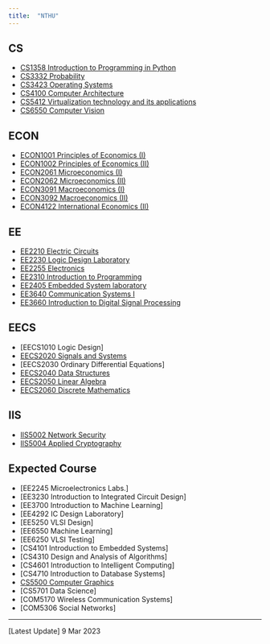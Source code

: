 ```yaml
---
title:  "NTHU"
---
```


## CS
- [CS1358 Introduction to Programming in Python](https://github.com/QinWenFeng/CS1358_Introduction-to-Programming-in-Python)
- [CS3332 Probability](https://github.com/QinWenFeng/CS3332_Probability) 
- [CS3423 Operating Systems](https://github.com/QinWenFeng/CS3423_Operating-Systems) 
- [CS4100 Computer Architecture](https://github.com/QinWenFeng/CS4100_Computer_Architecture) 
- [CS5412 Virtualization technology and its applications](https://github.com/QinWenFeng/CS5412_Virtualization-technology-and-its-applications)
- [CS6550 Computer Vision](https://github.com/QinWenFeng/CS6550_Computer-Vision)

## ECON
- [ECON1001 Principles of Economics (I)](https://github.com/QinWenFeng/ECON1001_Principles-of-Economics-I)
- [ECON1002 Principles of Economics (II)](https://github.com/QinWenFeng/ECON1002_Principles-of-Economics-II)
- [ECON2061 Microeconomics (I)](https://github.com/QinWenFeng/ECON2061_Microeconomics-I)
- [ECON2062 Microeconomics (II)](https://github.com/QinWenFeng/ECON2062_Microeconomics-II)
- [ECON3091 Macroeconomics (I)](https://github.com/QinWenFeng/ECON3091_Macroeconomics-I) 
- [ECON3092 Macroeconomics (II)](https://github.com/QinWenFeng/ECON3092_Macroeconomics-II) 
- [ECON4122 International Economics (II)](https://github.com/QinWenFeng/ECON4122_International-Economics-II)

## EE
- [EE2210 Electric Circuits](https://github.com/QinWenFeng/EE2210_Electric-Circuits)
- [EE2230 Logic Design Laboratory](https://github.com/QinWenFeng/EE2230_Logic-Design-Laboratory)
- [EE2255 Electronics](https://github.com/QinWenFeng/EE2255_Electronics)
- [EE2310 Introduction to Programming](https://github.com/QinWenFeng/EE2310_Introduction-to-Programming)
- [EE2405 Embedded System laboratory](https://github.com/QinWenFeng/ee2405)
- [EE3640 Communication Systems I](https://github.com/QinWenFeng/EE3640_Communication-Systems-I) 
- [EE3660 Introduction to Digital Signal Processing](https://github.com/QinWenFeng/EE3660_Introduction-to-Digital-Signal-Processing)

## EECS
- [EECS1010 Logic Design]
- [EECS2020 Signals and Systems](https://github.com/QinWenFeng/EECS2020_Signals-and-Systems)
- [EECS2030 Ordinary Differential Equations]
- [EECS2040 Data Structures](https://github.com/QinWenFeng/EECS2040_Data-Structures)
- [EECS2050 Linear Algebra](https://github.com/QinWenFeng/EECS2050_Linear-Algebra)
- [EECS2060 Discrete Mathematics](https://github.com/QinWenFeng/EECS2060_Discrete-Mathematics)

## IIS
- [IIS5002 Network Security](https://github.com/QinWenFeng/IIS5002_Network-Security)
- [IIS5004 Applied Cryptography](https://github.com/QinWenFeng/IIS5004_Applied-Cryptography)

## Expected Course
- [EE2245 Microelectronics Labs.]
- [EE3230 Introduction to Integrated Circuit Design]
- [EE3700 Introduction to Machine Learning]
- [EE4292 IC Design Laboratory]
- [EE5250 VLSI Design]
- [EE6550 Machine Learning]
- [EE6250 VLSI Testing]
- [CS4101 Introduction to Embedded Systems]
- [CS4310 Design and Analysis of Algorithms]
- [CS4601 Introduction to Intelligent Computing]
- [CS4710 Introduction to Database Systems]
- [CS5500 Computer Graphics](https://github.com/QinWenFeng/CS5500_Computer-Graphics) 
- [CS5701 Data Science]
- [COM5170 Wireless Communication Systems]
- [COM5306 Social Networks]

---
[Latest Update] 9 Mar 2023
